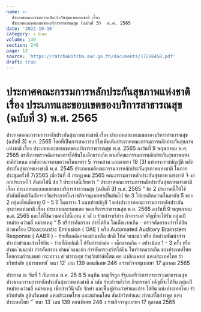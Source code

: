 ```yaml
---
name: >-
  ประกาศคณะกรรมการหลักประกันสุขภาพแห่งชาติ เรื่อง
  ประเภทและขอบเขตของบริการสาธารณสุข (ฉบับที่ 3)  พ.ศ. 2565
date: '2022-10-16'
category: ง พิเศษ
volume: 139
section: 246
page: 12
source: 'https://ratchakitcha.soc.go.th/documents/17226458.pdf'
draft: true
---
```


# ประกาศคณะกรรมการหลักประกันสุขภาพแห่งชาติ เรื่อง ประเภทและขอบเขตของบริการสาธารณสุข (ฉบับที่ 3)  พ.ศ. 2565

ประกาศคณะกรรมการหลักประกันสุขภาพแห่งชาติ เรื่อง ประเภทและขอบเขตของบริการสาธารณสุข (ฉบับที่ 3) พ.ศ. 2565 โดยที่เป็นการสมควรแก้ไขเพิ่มเติมประกาศคณะกรรมการหลักประกันสุขภาพแห่งชาติ เรื่อง ประเภทและขอบเขตของบริการสาธารณสุข พ.ศ. 2565 ลงวันที่ 9 พฤษภาคม พ.ศ. 2565 กรณีการตรวจคัดกรองการได้ยินในเด็กแรกเกิด ตามที่คณะกรรมการหลักประกันสุขภาพแห่งชาติกำหนด อาศัยอานาจตามความในมาตรา 5 วรรคสาม และมาตรา 18 (3) แห่งพระราชบัญญัติ หลักประกันสุขภาพแห่งชาติ พ.ศ. 2545 ประกอบมติคณะกรรมการหลักประกันสุขภาพแห่งชาติ ในการประชุมครั้งที่ 7/2565 เมื่อวันที่ 4 กรกฎาคม 2565 คณะกรรมการหลักประกันสุขภาพ แห่งชาติ จึ งออกประกาศไว้ ดังต่อไปนี้ ข้อ 1 ประกาศนี้เรียกว่า “ ประกาศคณะกรรมการหลักประกันสุขภาพแห่งชาติ เรื่อง ประเภทและขอบเขตของบริการสาธารณสุข (ฉบับที่ 3) พ.ศ. 2565 ” ข้อ 2 ประกาศนี้ให้ใช้บังคับตั้งแต่วันถัดจากวันประกาศในราชกิจจานุเบกษาเป็นต้นไป ข้อ 3 ให้ยกเลิกความในลาดับ 5 ของ 2 กลุ่มเด็กเล็กอายุ 0 - 5 ปี ในตาราง 1 แนบท้ายบัญชี 1 แห่งประกาศคณะกรรมการหลักประกันสุขภาพแห่งชาติ เรื่อง ประเภทและขอบเขต ของบริการสาธารณสุข พ.ศ. 2565 ลงวันที่ 9 พฤษภาคม พ.ศ. 2565 และให้ใช้ความต่อไปนี้แทน ล ําดั บ รํายกํารบริกําร กิจกรรมส ําคัญที่จะได้รับ กลุ่มเป้ําหมําย ควํามถี่ หมํายเหตุ “ 5 บริกํารคัดกรอง กํารได้ยิน ในเด็กแรกเกิด - ตรวจคัดกรองกํารได้ยิน ด้วยเครื่อง Otoacoustic Emission ( OAE ) หรือ Automated Auditory Brainstem Response ( AABR ) - รํายที่ผลคัดกรองผ่ํานหรือ ปกติ ให้ค ําแนะนํา หรือ ติดตํามพัฒนํากําร ทํางภําษําและกํารได้ยิน - รํายที่ผิดปกติ ไ ด้รับกํารส่งต่อ - เด็กแรกเกิด - อย่ํางน้อย 1 - 3 ครั้ง หรือ ตํามค ําแนะนํา กํารคัดกรอง ตํามค ําแนะนํา กํารคัดกรองกํารได้ยิน ในทํารกแรกเกิด ของประเทศไทย โดยกรมกํารแพทย์ กระทรวง ส ําธํารณสุข รําชวิทยําลัยโสต ศอ นําสิกแพทย์ แห่งประเทศไทย รําชวิทยําลัย กุมํารแพทย์ ้ หนา 12 ่ เลม 139 ตอนพิเศษ 246 ง ราชกิจจานุเบกษา 17 ตุลาคม 2565

ประกาศ ณ วันที่ 1 กันยายน พ.ศ. 25 6 5 อนุทิน ชาญวีรกูล รัฐมนตรีว่าการกระทรวงสาธารณสุข ประธานกรรมการหลักประกันสุขภาพแห่งชาติ ล ําดับ รํายกํารบริกําร กิจกรรมส ําคัญที่จะได้รับ กลุ่มเป้ําหมําย ควํามถี่ หมํายเหตุ เพื่อกํารวินิจฉัย รักษํา และฟื้นฟูทํางภําษําและกําร ได้ยิน แห่งประเทศไทย รําชวิทยําลัย สูตินรีแพทย์ แห่งประเทศไทย และสมําคมโสต สัมผัสวิทยําและ กํารแก้ไขกํารพูด แห่งประเทศไทย ” ้ หนา 13 ่ เลม 139 ตอนพิเศษ 246 ง ราชกิจจานุเบกษา 17 ตุลาคม 2565
